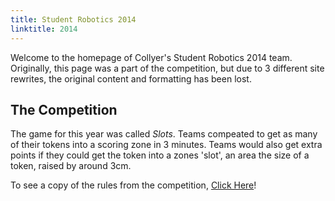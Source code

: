 ```yaml
---
title: Student Robotics 2014
linktitle: 2014
---
```


Welcome to the homepage of Collyer's Student Robotics 2014 team. Originally, this page was a part of the competition, but due to 3 different site rewrites, the original content and formatting has been lost.

## The Competition

The game for this year was called _Slots_. Teams compeated to get as many of their tokens into a scoring zone in 3 minutes. Teams would also get extra points if they could get the token into a zones 'slot', an area the size of a token, raised by around 3cm.

To see a copy of the rules from the competition, [Click Here](https://www.studentrobotics.org/resources/2014/rulebook.pdf)!
